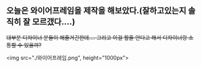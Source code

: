 ## 오늘은 와이어프레임을 제작을 해보았다.(잘하고있는지 솔직히 잘 모르갰다....)

~~대부분 디자이너 분들이 해줄거긴한데.... 그리고 이걸 할줄 안다고 해서 디자이너랑 소통할 수 있을까?~~

<img src="./와이어프레임.png", height="1000px">
